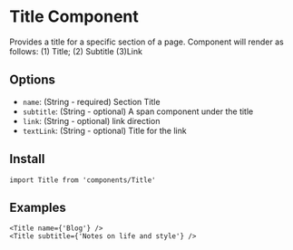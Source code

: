 # Title Component
Provides a title for a specific section of a page. Component will render as follows: (1) Title; (2) Subtitle (3)Link

## Options
- `name`: (String - required) Section Title
- `subtitle`: (String - optional) A span component under the title
- `link`: (String - optional) link direction
- `textLink`: (String - optional) Title for the link

## Install
```
import Title from 'components/Title'
```

## Examples
```
<Title name={'Blog'} />
<Title subtitle={'Notes on life and style'} />
```